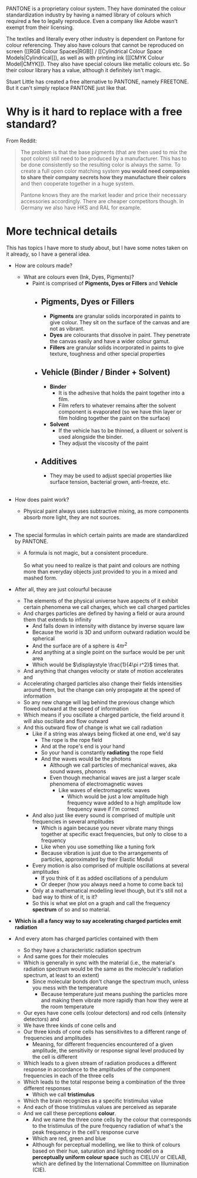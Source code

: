 PANTONE is a proprietary colour system. They have dominated the colour standardization industry by having a named library of colours which required a fee to legally reproduce. Even a company like Adobe wasn't exempt from their licensing.

The textiles and literally every other industry is dependent on Pantone for colour referencing. They also have colours that cannot be reproduced on screen ([[RGB Colour Spaces|RGB]] / [[Cylindrical Colour Space Models|Cylindrical]]), as well as with printing ink ([[CMYK Colour Model|CMYK]]). They also have special colours like metallic colours etc. So their colour library has a value, although it definitely isn't magic.

Stuart Little has created a free alternative to PANTONE, namely FREETONE. But it can't simply replace PANTONE just like that.
# Why is it hard to replace with a free standard?

From Reddit:
> The problem is that the base pigments (that are then used to mix the spot colors) still need to be produced by a manufacturer. This has to be done consistently so the resulting color is always the same. To create a full open color matching system **you would need companies to share their company secrets how they manufacture their colors** and then cooperate together in a huge system.
> 
> Pantone knows they are the market leader and price their necessary accessories accordingly. There are cheaper competitors though. In Germany we also have HKS and RAL for example.
# More technical details
This has topics I have more to study about, but I have some notes taken on it already, so I have a general idea.

- How are colours made?
	- What are colours even (Ink, Dyes, Pigments)?
		- Paint is comprised of **Pigments, Dyes or Fillers** and **Vehicle**
			- ## Pigments, Dyes or Fillers
				- **Pigments** are granular solids incorporated in paints to give colour. They sit on the surface of the canvas and are not as vibrant.
				- **Dyes** are colourants that dissolve in paint. They penetrate the canvas easily and have a wider colour gamut.
				- **Fillers** are granular solids incorporated in paints to give texture, toughness and other special properties
			- ## Vehicle (Binder / Binder + Solvent)
				- **Binder**
					- It is the adhesive that holds the paint together into a film.
					- Film refers to whatever remains after the solvent component is evaporated (so we have thin layer or film holding together the paint on the surface)
				- **Solvent**
					- If the vehicle has to be thinned, a diluent or solvent is used alongside the binder.
					- They adjust the viscosity of the paint
			- ## Additives
				- They may be used to adjust special properties like surface tension, bacterial grown, anti-freeze, etc.<br><br>
- How does paint work?
	- Physical paint always uses subtractive mixing, as more components absorb more light, they are not sources. <br><br>
- The special formulas in which certain paints are made are standardized by PANTONE.
	- A formula is not magic, but a consistent procedure.<br><br>
So what you need to realize is that paint and colours are nothing more than everyday objects just provided to you in a mixed and mashed form.

- After all, they are just colourful because
	- The elements of the physical universe have aspects of it exhibit certain phenomena we call charges, which we call charged particles
	- And charges particles are defined by having a field or aura around them that extends to infinity
		- And falls down in intensity with distance by inverse square law
		- Because the world is 3D and uniform outward radiation would be spherical
		- And the surface are of a sphere is $\displaystyle 4\pi r^2$
		- And anything at a single point on the surface would be per unit area
		- Which would be $\displaystyle \frac{1}{4\pi r^2}$ times that.
	- And anything that changes velocity or state of motion accelerates and
	- Accelerating charged particles also change their fields intensities around them, but the change can only propagate at the speed of information
	- So any new change will lag behind the previous change which flowed outward at the speed of information
	- Which means if you oscillate a charged particle, the field around it will also oscillate and flow outward
	- And this outward flow of change is what we call radiation
		- Like if a string was always being flicked at one end, we'd say
			- The rope is the rope field
			- And at the rope's end is your hand
			- So your hand is constantly **radiating** the rope field
			- And the waves would be the photons
				- Although we call particles of mechanical waves, aka sound waves, phonons
				- Even though mechanical waves are just a larger scale phenomena of electromagnetic waves
					- Like waves of electromagnetic waves
						- Which would be just a low amplitude high frequency wave added to a high amplitude low frequency wave if I'm correct
		- And also just like every sound is comprised of multiple unit frequencies in several amplitudes
			- Which is again because you never vibrate many things together at specific exact frequencies, but only to close to a frequency
			- Like when you use something like a tuning fork
			- Because vibration is just due to the arrangements of particles, approximated by their Elastic Moduli
		- Every motion is also comprised of multiple oscillations at several amplitudes
			- If you think of it as added oscillations of a pendulum
			- Or deeper (how you always need a home to come back to)
		- Only at a mathematical modelling level though, but it's still not a bad way to think of it, is it?
		- So this is what we plot on a graph and call the frequency **spectrum** of so and so material.
- **Which is all a fancy way to say accelerating charged particles emit radiation**
- And every atom has charged particles contained with them
	- So they have a characteristic radiation spectrum
	- And same goes for their molecules
	- Which is generally in sync with the material (i.e., the material's radiation spectrum would be the same as the molecule's radiation spectrum, at least to an extent)
		- Since molecular bonds don't change the spectrum much, unless you mess with the temperature
			- Because temperature just means pushing the particles more and making them vibrate more rapidly than how they were at the room temperature
	- Our eyes have cone cells (colour detectors) and rod cells (intensity detectors) and
	- We have three kinds of cone cells and
	- Our three kinds of cone cells has sensitivites to a different range of frequencies and amplitudes
		- Meaning, for different frequencies encountered of a given amplitude, the sensitivity or response signal level produced by the cell is different
	- Which leads to a given stream of radiation produces a different response in accordance to the amplitudes of the component frequencies in each of the three cells
	- Which leads to the total response being a combination of the three different responses
		- Which we call **tristimulus**
	- Which the brain recognizes as a specific tristimulus value
	- And each of those tristimulus values are perceived as separate
	- And we call these perceptions **colour**.
		- And we name the three cone cells by the colour that corresponds to the tristimulus of the pure frequency radiation of what's the peak frequency in the cell's response curve
		- Which are red, green and blue
		- Although for perceptual modelling, we like to think of colours based on their hue, saturation and lighting model on a **perceptually uniform colour space** such as CIELUV or CIELAB, which are defined by the International Committee on Illumination (CIE).